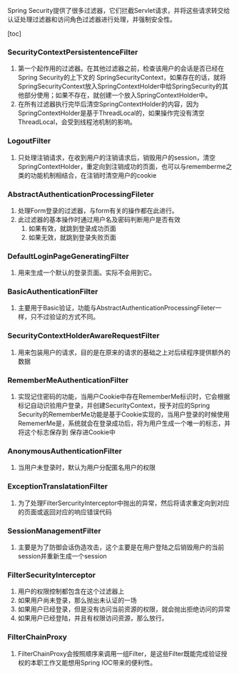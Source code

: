 Spring Security提供了很多过滤器，它们拦截Servlet请求，并将这些请求转交给认证处理过滤器和访问角色过滤器进行处理，并强制安全性。

[toc]

### SecurityContextPersistentenceFilter
1. 第一个起作用的过滤器。在其他过滤器之前，检查该用户的会话是否已经在Spring Security的上下文的 SpringSecurityContext，如果存在的话，就将SpringSecurityContext放入SpringContextHolder中给SpringSecurity的其他部分使用；如果不存在，就创建一个放入SpringContextHolder中。
2. 在所有过滤器执行完毕后清空SpringContextHolder的内容，因为SpringContextHolder是基于ThreadLocal的，如果操作完没有清空ThreadLocal，会受到线程池机制的影响。

### LogoutFilter
1. 只处理注销请求，在收到用户的注销请求后，销毁用户的session，清空SpringContextHolder，重定向到注销成功的页面，也可以与rememberme之类的功能机制相结合，在注销时清空用户的cookie

### AbstractAuthenticationProcessingFileter
1. 处理Form登录的过滤器，与form有关的操作都在此进行。
2. 此过滤器的基本操作时通过用户名及密码判断用户是否有效
    1. 如果有效，就跳到登录成功页面
    2. 如果无效，就跳到登录失败页面

### DefaultLoginPageGeneratingFilter
1. 用来生成一个默认的登录页面。实际不会用到它。

### BasicAuthenticationFilter
1. 主要用于Basic验证，功能与AbstractAuthenticationProcessingFileter一样，只不过验证的方式不同。

### SecurityContextHolderAwareRequestFilter
1. 用来包装用户的请求，目的是在原来的请求的基础之上对后续程序提供额外的数据

### RememberMeAuthenticationFilter
1. 实现记住密码的功能，当用户Cookie中存在RememberMe标识时，它会根据标记自动识验用户登录，并创建SecurityContext，授予对应的Spring Security的RememberMe功能是基于Cookie实现的，当用户登录的时候使用RememerMe是，系统就会在登录成功后，将为用户生成一个唯一的标志，并将这个标志保存到
保存进Cookie中

### AnonymousAuthenticationFilter
1. 当用户未登录时，默认为用户分配匿名用户的权限

### ExceptionTranslatationFilter
1. 为了处理FilterSercurityInterceptor中抛出的异常，然后将请求重定向到对应的页面或返回对应的响应错误代码

### SessionManagementFilter
1. 主要是为了防御会话伪造攻击，这个主要是在用户登陆之后销毁用户的当前session并重新生成一个session

### FilterSecurityInterceptor
1. 用户的权限控制都包含在这个过滤器上
2. 如果用户尚未登录，那么抛出未认证的一场
3. 如果用户已经登录，但是没有访问当前资源的权限，就会抛出拒绝访问的异常
4. 如果用户已经登陆，并且有权限访问资源，那么放行。

### FilterChainProxy
1. FilterChainProxy会按照顺序来调用一组Filter，是这些Filter既能完成验证授权的本职工作又能想用Spring IOC带来的便利性。
